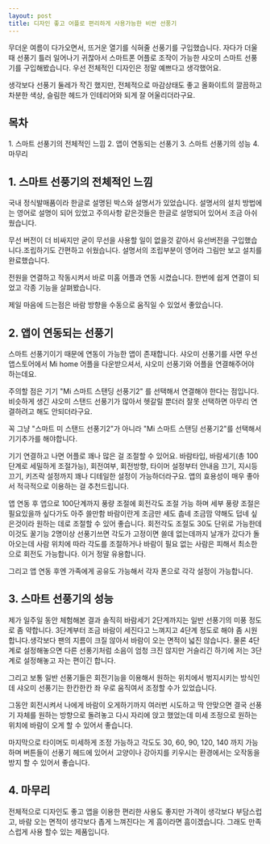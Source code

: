 ```yaml
---
layout: post
title: 디자인 좋고 어플로 편리하게 사용가능한 비싼 선풍기
---
```


무더운 여름이 다가오면서, 뜨거운 열기를 식혀줄 선풍기를 구입했습니다.
자다가 더울 때 선풍기 틀러 일어나기 귀찮아서 스마트폰 어플로 조작이 가능한 샤오미 스마트 선풍기를 구입해봤습니다. 우선 전체적인 디자인은 정말 예쁘다고 생각했어요.

생각보다 선풍기 둘레가 작긴 했지만, 전체적으로 마감상태도 좋고 올화이트의 깔끔하고 차분한 색상, 슬림한 헤드가 인테리어와 되게 잘 어울리더라구요.

<h2>목차</h2>
1. 스마트 선풍기의 전체적인 느낌
2. 앱이 연동되는 선풍기
3. 스마트 선풍기의 성능
4. 마무리


<h2>1. 스마트 선풍기의 전체적인 느낌</h2>
국내 정식발매품이라 한글로 설명된 박스와 설명서가 있었습니다. 설명서의 설치 방법에는 영어로 설명이 되어
있었고 주의사항 같은것들은 한글로 설명되어 있어서 조금 아쉬웠습니다.

무선 버전이 더 비싸지만 굳이 무선을 사용할 일이 없을것 같아서 유선버전을 구입했습니다.조립하기도 간편하고 쉬웠습니다. 설명서의 조립부분이 영어라 그림만 보고 설치를 완료했습니다.

전원을 연결하고 작동시켜서 바로 미홈 어플과 연동 시켰습니다.
한번에 쉽게 연결이 되었고 각종 기능을 살펴봤습니다.

제일 마음에 드는점은 바람 방향을 수동으로 움직일 수 있었서 좋았습니다.



<h2>2. 앱이 연동되는 선풍기</h2>
스마트 선풍기이기 때문에 연동이 가능한 앱이 존재합니다.
샤오미 선풍기를 사면 우선 앱스토어에서 Mi home 어플을 다운받으셔서, 샤오미 선풍기와 어플을 연결해주어야 하는데요.

주의할 점은 기기  "Mi 스마트 스탠딩 선풍기2" 를 선택해서 연결해야 한다는 점입니다.
비슷하게 생긴 샤오미 스탠드 선풍기가 많아서 헷갈릴 뿐더러 잘못 선택하면 아무리 연결하려고 해도 안되더라구요.

꼭 그냥 "스마트 미 스탠드 선풍기2"가 아니라 "Mi 스마트 스탠딩 선풍기2"를 선택해서 기기추가를 해야합니다.

기기 연결하고 나면 어플로 꽤나 많은 걸 조절할 수 있어요. 
바람타입, 바람세기(총 100단계로 세밀하게 조절가능), 회전여부, 회전방향, 타이머 설정부터 안내음 끄기, 지시등끄기, 키즈락 설정까지 꽤나 디테일한 설정이 가능하더라구요.
앱의 효용성이 매우 좋아서 적극적으로 이용하는 걸 추천드립니다.

앱 연동 후 앱으로 100단계까지 풍량 조절에 회전각도 조절 가능 하며 세부 풍량 조절은 필요있을까 싶다가도 아주 쓸만함 바람이란게 조금만 세도 춥네 조금맘 약해도 덥네 싶은것이라 원하는 데로 조절할 수 있어 좋습니다.
회전각도 조절도 30도 단위로 가능한데 이것도 꿀기능 2명이상 선풍기쓰면 각도가 고정이면 쓸데 없는데까지 날개가 갔다가 돌아오는데 사람 위치에 따라 각도를 조절하거나 바람이 필요 없는 사람은 피해서 최소한으로 회전도 가능합니다. 이거 정말 유용합니다.

그리고 앱 연동 후엔 가족에게 공유도 가능해서 각자 폰으로 각각 설정이 가능합니다.



<h2>3. 스마트 선풍기의 성능</h2>
제가 일주일 동안 체험해본 결과 솔직히 바람세기 2단계까지는 일반 선풍기의 미풍 정도로 좀 약합니다.
3단계부터 조금 바람이 세진다고 느껴지고 4단계 정도로 해야 좀 시원합니다.생각보다 팬의 지름이 크질 않아서 바람이 오는 면적이 넓진 않습니다.
물론 4단계로 설정해놓으면 다른 선풍기처럼 소음이 엄청 크진 않지만 거슬리긴 하기에 저는 3단계로 설정해놓고 자는 편이긴 합니다. 

그리고 보통 일반 선풍기들은 회전기능을 이용해서 원하는 위치에서 벙지시키는 방식인데 샤오미 선풍기는 한칸한칸 좌 우로 움직여서 조정할 수가 있었습니다.

그동안 회전시켜서 나에게 바람이 오게하기까지 여러번 시도하고 딱 안맞으면 결국 선풍기 자체를 원하는 방향으로 돌려놓고 다시 자리에 앉고 했었는데 미세 조정으로 원하는 위치에 바람이 오게 할 수 있어서 좋습니다.

마지막으로 타이머도 미세하게 조정 가능하고 각도도 30, 60, 90, 120, 140 까지 가능하며 버튼들이 선풍기 헤드에 있어서 고양이나 강아지를 키우시는 환경에서는 오작동을 방지 할 수 있어서 좋습니다.



<h2>4. 마무리</h2>
전체적으로 디자인도 좋고 앱을 이용한 편리한 사용도 좋지만 가격이 생각보다 부담스럽고, 바람 오는 면적이 생각보다 좁게 느껴진다는 게 흠이라면 흠이겠습니다.
그래도 만족스럽게 사용 할수 있는 제품입니다.